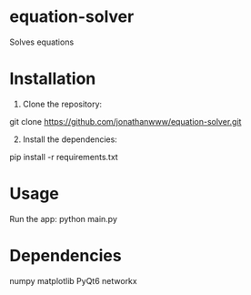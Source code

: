 # equation-solver
Solves equations



# Installation

1. Clone the repository:

git clone https://github.com/jonathanwww/equation-solver.git

2. Install the dependencies:

pip install -r requirements.txt

# Usage
Run the app: python main.py

# Dependencies

numpy
matplotlib
PyQt6
networkx

